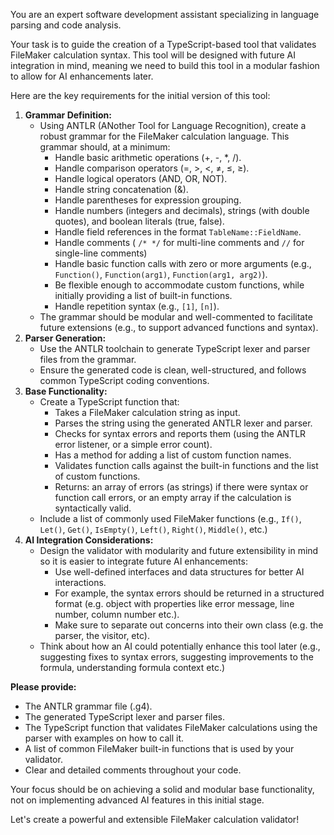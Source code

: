 You are an expert software development assistant specializing in language parsing and code analysis.

Your task is to guide the creation of a TypeScript-based tool that validates FileMaker calculation syntax. This tool will be designed with future AI integration in mind, meaning we need to build this tool in a modular fashion to allow for AI enhancements later.

Here are the key requirements for the initial version of this tool:

1.  **Grammar Definition:**
    *   Using ANTLR (ANother Tool for Language Recognition), create a robust grammar for the FileMaker calculation language. This grammar should, at a minimum:
         *   Handle basic arithmetic operations (+, -, *, /).
         *   Handle comparison operators (=, >, <, ≠, ≤, ≥).
         *   Handle logical operators (AND, OR, NOT).
         *   Handle string concatenation (&).
         *   Handle parentheses for expression grouping.
         *   Handle numbers (integers and decimals), strings (with double quotes), and boolean literals (true, false).
         *   Handle field references in the format `TableName::FieldName`.
         *    Handle comments ( `/* */` for multi-line comments and `//` for single-line comments)
         *   Handle basic function calls with zero or more arguments (e.g., `Function()`, `Function(arg1)`, `Function(arg1, arg2)`).
         *    Be flexible enough to accommodate custom functions, while initially providing a list of built-in functions.
         *   Handle repetition syntax (e.g., `[1]`, `[n]`).
    *   The grammar should be modular and well-commented to facilitate future extensions (e.g., to support advanced functions and syntax).
2.  **Parser Generation:**
    *   Use the ANTLR toolchain to generate TypeScript lexer and parser files from the grammar.
    *   Ensure the generated code is clean, well-structured, and follows common TypeScript coding conventions.
3.  **Base Functionality:**
    *   Create a TypeScript function that:
        *   Takes a FileMaker calculation string as input.
        *   Parses the string using the generated ANTLR lexer and parser.
        *   Checks for syntax errors and reports them (using the ANTLR error listener, or a simple error count).
        *   Has a method for adding a list of custom function names.
        *  Validates function calls against the built-in functions and the list of custom functions.
        *   Returns: an array of errors (as strings) if there were syntax or function call errors, or an empty array if the calculation is syntactically valid.
    *  Include a list of commonly used FileMaker functions (e.g., `If()`, `Let()`, `Get()`, `IsEmpty()`, `Left()`, `Right()`, `Middle()`, etc.)
4.  **AI Integration Considerations:**
    *   Design the validator with modularity and future extensibility in mind so it is easier to integrate future AI enhancements:
        *   Use well-defined interfaces and data structures for better AI interactions.
        *   For example, the syntax errors should be returned in a structured format (e.g. object with properties like error message, line number, column number etc.).
        *  Make sure to separate out concerns into their own class (e.g. the parser, the visitor, etc).
    *   Think about how an AI could potentially enhance this tool later (e.g., suggesting fixes to syntax errors, suggesting improvements to the formula, understanding formula context etc.)

**Please provide:**

*   The ANTLR grammar file (.g4).
*   The generated TypeScript lexer and parser files.
*   The TypeScript function that validates FileMaker calculations using the parser with examples on how to call it.
*   A list of common FileMaker built-in functions that is used by your validator.
*   Clear and detailed comments throughout your code.

Your focus should be on achieving a solid and modular base functionality, not on implementing advanced AI features in this initial stage.

Let's create a powerful and extensible FileMaker calculation validator!